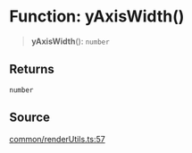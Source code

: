 # Function: yAxisWidth()

> **yAxisWidth**(): `number`

## Returns

`number`

## Source

[common/renderUtils.ts:57](https://github.com/riyavsinha/logomakerjs/blob/1a68b30ba77ebc4d7364dc66477b45820dec335d/src/common/renderUtils.ts#L57)
